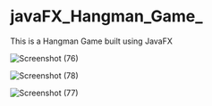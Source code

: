 # javaFX_Hangman_Game_
This is a Hangman Game built using JavaFX

![Screenshot (76)](https://user-images.githubusercontent.com/93193151/190878544-638f0b61-c8cc-4ecc-b1d1-a4468135efe9.png)

![Screenshot (78)](https://user-images.githubusercontent.com/93193151/190878543-de0f1004-ddd6-4ad1-ad6e-a9994c4e15bb.png)

![Screenshot (77)](https://user-images.githubusercontent.com/93193151/190878545-f3330f00-bca2-4976-a7a1-3f08bc0077d8.png)
